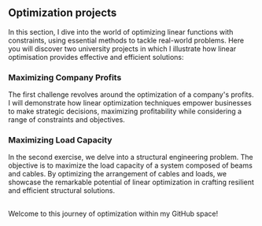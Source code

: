 ## Optimization projects
In this section, I dive into the world of optimizing linear functions with constraints, using essential methods to tackle real-world problems. Here you will discover two university projects in which I illustrate how linear optimisation provides effective and efficient solutions:

### Maximizing Company Profits

The first challenge revolves around the optimization of a company's profits. I will demonstrate how linear optimization techniques empower businesses to make strategic decisions, maximizing profitability while considering a range of constraints and objectives.

### Maximizing Load Capacity

In the second exercise, we delve into a structural engineering problem. The objective is to maximize the load capacity of a system composed of beams and cables. By optimizing the arrangement of cables and loads, we showcase the remarkable potential of linear optimization in crafting resilient and efficient structural solutions.

##
Welcome to this journey of optimization within my GitHub space!

